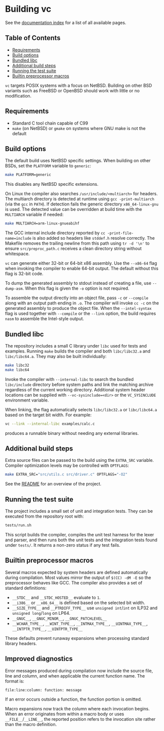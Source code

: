 # Building vc

See the [documentation index](README.md) for a list of all available pages.

## Table of Contents

- [Requirements](#requirements)
- [Build options](#build-options)
- [Bundled libc](#bundled-libc)
- [Additional build steps](#additional-build-steps)
- [Running the test suite](#running-the-test-suite)
- [Builtin preprocessor macros](#builtin-preprocessor-macros)

`vc` targets POSIX systems with a focus on NetBSD. Building on other BSD
variants such as FreeBSD or OpenBSD should work with little or no
modification.

## Requirements

- Standard C tool chain capable of C99
- `make` (on NetBSD) or `gmake` on systems where GNU make is not the
  default

## Build options

The default build uses NetBSD specific settings. When building on other
BSDs, set the `PLATFORM` variable to `generic`:

```sh
make PLATFORM=generic
```

This disables any NetBSD specific extensions.

On Linux the compiler also searches `/usr/include/<multiarch>` for headers.
The multiarch directory is detected at runtime using `gcc -print-multiarch`
(via the `gcc` in `PATH`). If detection fails the generic directory
`x86_64-linux-gnu` is used.  The detected value can be overridden at build time
with the `MULTIARCH` variable if needed:

```sh
make MULTIARCH=arm-linux-gnueabihf
```

The GCC internal include directory reported by `cc -print-file-name=include`
is also added so headers like `stddef.h` resolve correctly. The Makefile
removes the trailing newline from this path using `tr -d '\n'` to ensure
`src/preproc_path.c` receives a clean directory string without whitespace.

`vc` can generate either 32-bit or 64-bit x86 assembly. Use the
`--x86-64` flag when invoking the compiler to enable 64-bit output. The
default without this flag is 32-bit code.

To dump the generated assembly to stdout instead of creating a file, use
`--dump-asm`. When this flag is given the `-o` option is not required.

To assemble the output directly into an object file, pass `-c` or
`--compile` along with an output path ending in `.o`. The compiler will
invoke `cc -c` on the generated assembly to produce the object file.
When the `--intel-syntax` flag is used together with `--compile` or the
`--link` option, the build requires `nasm` to assemble the Intel-style
output.

## Bundled libc

The repository includes a small C library under `libc` used for tests and
examples. Running `make` builds the compiler and both `libc/libc32.a` and
`libc/libc64.a`. They may also be built individually:

```sh
make libc32
make libc64
```

Invoke the compiler with `--internal-libc` to search the bundled
`libc/include` directory before system paths and link the matching
archive regardless of the current working directory. Additional system
header locations can be supplied with `--vc-sysinclude=<dir>` or the
`VC_SYSINCLUDE` environment variable.

When linking, the flag automatically selects `libc/libc32.a` or
`libc/libc64.a` based on the target bit width.  For example:

```sh
vc --link --internal-libc examples/calc.c
```

produces a runnable binary without needing any external libraries.

## Additional build steps

Extra source files can be passed to the build using the `EXTRA_SRC`
variable. Compiler optimization levels may be controlled with
`OPTFLAGS`:

```sh
make EXTRA_SRC="src/utils.c src/driver.c" OPTFLAGS="-O2"
```

See the [README](../README.md) for an overview of the project.

## Running the test suite

The project includes a small set of unit and integration tests. They can be
executed from the repository root with:

```sh
tests/run.sh
```

This script builds the compiler, compiles the unit test harness for the lexer
and parser, and then runs both the unit tests and the integration tests found
under `tests/`. It returns a non-zero status if any test fails.

## Builtin preprocessor macros

Several macros expected by system headers are defined automatically during
compilation. Most values mirror the output of `$(CC) -dM -E` so the
preprocessor behaves like GCC.  The compiler also provides a set of standard
definitions:

- `__STDC__` and `__STDC_HOSTED__` evaluate to `1`.
- `__i386__` or `__x86_64__` is defined based on the selected bit width.
- `__SIZE_TYPE__` and `__PTRDIFF_TYPE__` use `unsigned int`/`int` on ILP32 and
  `unsigned long`/`long` on LP64.
- `__GNUC__`, `__GNUC_MINOR__`, `__GNUC_PATCHLEVEL__`
- `__WCHAR_TYPE__`, `__WINT_TYPE__`, `__INTMAX_TYPE__`, `__UINTMAX_TYPE__`,
  `__INTPTR_TYPE__`, `__UINTPTR_TYPE__`

These defaults prevent runaway expansions when processing standard library
headers.

## Improved diagnostics

Error messages produced during compilation now include the source file,
line and column, and when applicable the current function name.  The
format is:

```
file:line:column: function: message
```

If an error occurs outside a function, the function portion is omitted.

Macro expansions now track the column where each invocation begins.  When
an error originates from within a macro body or uses `__FILE__`/`__LINE__`,
the reported position refers to the invocation site rather than the macro
definition.
